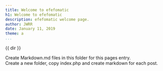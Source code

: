 ```yaml
---
title: Welcome to efefomatic
h1: Welcome to efefomatic
description: efefomatic welcome page.
author: JWRR
date: January 11, 2019
theme: a
...
```


{{ dir }}

Create Markdown.md files in this folder for this pages entry.\
Create a new folder, copy index.php and create markdown for each post.

